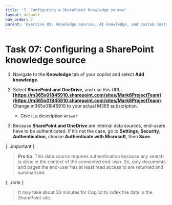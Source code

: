 ```yaml
---
title: '7. Configuring a SharePoint knowledge source'
layout: default
nav_order: 7
parent: 'Exercise 05: Knowledge sources, AI knowledge, and custom instructions'
---
```


# Task 07: Configuring a SharePoint knowledge source

1.	Navigate to the **Knowledge** tab of your copilot and select **Add knowledge**.

2.	Select **SharePoint and OneDrive**, and use this URL: **[https://m365x01845910.sharepoint.com/sites/Mark8ProjectTeam](https://m365x01845910.sharepoint.com/sites/Mark8ProjectTeam)**. Change m365x01845910 to your actual M365 subscription.

	- Give it a description `Answer`

3.	Because **SharePoint and OneDrive** are internal data sources, end-users have to be authenticated. If it’s not the case, go to **Settings**, **Security**, **Authentication**, choose **Authenticate with Microsoft**, then **Save**.

{: .important }
> **Pro tip**:
> This data source requires authentication because any search is done in the context of the connected end-user. So, only documents and pages the end-user has at least read access to are returned and summarized.

{: .note }
> It may take about 30 minutes for Copilot to index the data in the SharePoint site.
